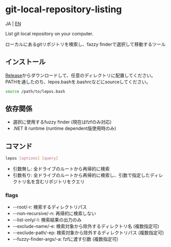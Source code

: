 # git-local-repository-listing

JA | [EN](README-en.md)

List git local repository on your computer.

ローカルにあるgitリポジトリを検索し、fazzy finderで選択して移動するツール

## インストール

[Release](https://github.com/Gs-itisitcat/git-local-repository-listing/releases)からダウンロードして、任意のディレクトリに配置してください。
PATHを通したのち、lepos.bashを.bashrcなどにsourceしてください。

```bash
source /path/to/lepos.bash
```

## 依存関係

- 選択に使用するfuzzy finder (現在はfzfのみ対応)
- .NET 8 runtime (runtime dependent版使用時のみ)

## コマンド

```bash
lepos [options] [query]
```

- 引数無し: 全ドライブのルートから再帰的に検索
- 引数有り: 全ドライブのルートから再帰的に検索し、引数で指定したディレクトリ名を含むリポジトリをクエリ

### flags

- --root/-r: 検索するディレクトリパス
- --non-recursive/-n: 再帰的に検索しない
- --list-only/-l: 検索結果の出力のみ
- --exclude-name/-e: 検索対象から除外するディレクトリ名 (複数指定可)
- --exclude-path/-ep: 検索対象から除外するディレクトリパス (複数指定可)
- --fuzzy-finder-args/-a: fzfに渡す引数 (複数指定可)
